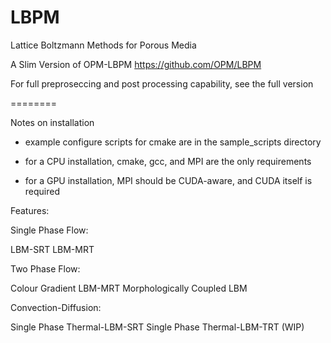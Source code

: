 LBPM
========

Lattice Boltzmann Methods for Porous Media

A Slim Version of OPM-LBPM <https://github.com/OPM/LBPM>

For full preproseccing and post processing capability, see the full version

========

Notes on installation

* example configure scripts for cmake are in the sample_scripts directory

* for a CPU installation, cmake, gcc, and MPI are the only requirements

* for a GPU installation, MPI should be CUDA-aware, and CUDA itself is required

Features:

Single Phase Flow:

LBM-SRT
LBM-MRT

Two Phase Flow:

Colour Gradient LBM-MRT
Morphologically Coupled LBM

Convection-Diffusion:

Single Phase Thermal-LBM-SRT
Single Phase Thermal-LBM-TRT (WIP)


